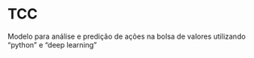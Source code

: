 # TCC
Modelo para análise e predição de ações na bolsa de valores utilizando “python” e “deep learning”
